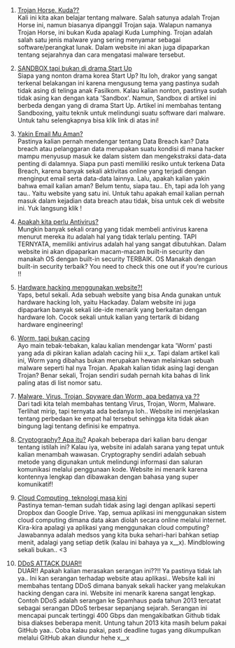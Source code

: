 1. [Trojan Horse. Kuda??](https://gudangssl.id/apa-itu-trojan-horse-dan-bahayanya/)<br>
Kali ini kita akan belajar tentang malware. Salah satunya adalah Trojan Horse ini, namun biasanya dipanggil Trojan saja. Walapun namanya Trojan Horse, ini bukan Kuda apalagi Kuda Lumphing. Trojan adalah salah satu jenis malware yang sering menyamar sebagai software/perangkat lunak. Dalam website ini akan juga dipaparkan tentang sejarahnya dan cara mengatasi malware tersebut. 

2. [SANDBOX tapi bukan di drama Start Up](https://techterms.com/definition/sandboxing)<br>
Siapa yang nonton drama korea Start Up? Itu loh, drakor yang sangat terkenal belakangan ini karena mengusung tema yang pastinya sudah tidak asing di telinga anak Fasilkom. Kalau kalian nonton, pastinya sudah tidak asing kan dengan kata 'Sandbox'. Namun, Sandbox di artikel ini berbeda dengan yang di drama Start Up. Artikel ini membahas tentang Sandboxing, yaitu teknik untuk melindungi suatu software dari malware. Untuk tahu selengkapnya bisa klik link di atas ini! 

3. [Yakin Email Mu Aman?](monitor.firefox.com)<br>
Pastinya kalian pernah mendengar tentang Data Breach kan? Data breach atau pelanggaran data merupakan suatu kondisi di mana hacker mampu menyusup masuk ke dalam sistem dan mengekstraksi data-data penting di dalamnya. Siapa pun pasti memiliki resiko untuk terkena Data Breach, karena banyak sekali aktivitas online yang terjadi dengan menginput email serta data-data lainnya. 
Lalu, apakah kalian yakin bahwa email kalian aman? Belum tentu, siapa tau..
Eh, tapi ada loh yang tau.. Yaitu website yang satu ini. Untuk tahu apakah email kalian pernah masuk dalam kejadian data breach atau tidak, bisa untuk cek di website ini. Yuk langsung klik !


4. [Apakah kita perlu Antivirus?](https://www.pcmag.com/opinions/do-you-really-need-to-buy-antivirus-or-vpn-anymore)<br>
Mungkin banyak sekali orang yang tidak membeli antivirus karena menurut mereka itu adalah hal yang tidak terlalu penting. TAPI TERNYATA, memiliki antivirus adalah hal yang sangat dibutuhkan. Dalam website ini akan dipaparkan macam-macam built-in security dan manakah OS dengan built-in security TERBAIK. OS Manakah dengan built-in security terbaik? You need to check this one out if you're curious !!

5. [Hardware hacking menggunakan website?!](https://hackaday.com/)<br>
Yaps, betul sekali. Ada sebuah website yang bisa Anda gunakan untuk hardware hacking loh, yaitu Hackaday. Dalam website ini juga dipaparkan banyak sekali ide-ide menarik yang berkaitan dengan hardware loh. Cocok sekali untuk kalian yang tertarik di bidang hardware engineering!

6. [Worm, tapi bukan cacing](https://blog.malwarebytes.com/threats/worm/)<br>
Ayo main tebak-tebakan, kalau kalian mendengar kata 'Worm' pasti yang ada di pikiran kalian adalah cacing hiii x_x. Tapi dalam artikel kali ini, Worm yang dibahas bukan merupakan hewan melainkan sebuah malware seperti hal nya Trojan. Apakah kalian tidak asing lagi dengan Trojan? Benar sekali, Trojan sendiri sudah pernah kita bahas di link paling atas di list nomor satu. 

7. [Malware, Virus, Trojan, Spyware dan Worm, apa bedanya ya ?? ](https://idcloudhost.com/mengenal-perbedaan-malware-virus-trojan-spyware-dan-worm/)<br>
Dari tadi kita telah membahas tentang Virus, Trojan, Worm, Malware. Terlihat mirip, tapi ternyata ada bedanya loh.. Website ini menjelaskan tentang perbedaan ke empat hal tersebut sehingga kita tidak akan bingung lagi tentang definisi ke empatnya. 

8. [Cryptography? Apa itu?](https://medium.com/@emilywilliams_43022/cryptography-101-symmetric-encryption-444aac6bb7a3)
Apakah beberapa dari kalian baru dengar tentang istilah ini? Kalau iya, website ini adalah sarana yang tepat untuk kalian menambah wawasan. Cryptography sendiri adalah sebuah metode yang digunakan untuk melindungi informasi dan saluran komunikasi melalui penggunaan kode. Website ini menarik karena kontennya lengkap dan dibawakan dengan bahasa yang super komunikatif! 

9. [Cloud Computing, teknologi masa kini](https://idcloudhost.com/mengenal-apa-itu-cloud-computing-defenisi-fungsi-dan-cara-kerja/)<br>
Pastinya teman-teman sudah tidak asing lagi dengan aplikasi seperti Dropbox dan Google Drive. Yap, semua aplikasi ini menggunakan sistem cloud computing dimana data akan diolah secara online melalui internet. Kira-kira apalagi ya aplikasi yang menggunakan cloud computing? Jawabannya adalah medsos yang kita buka sehari-hari bahkan setiap menit, adalagi yang setiap detik (kalau ini bahaya ya x__x). Mindblowing sekali bukan.. <3

10. [DDoS ATTACK DUAR!!](https://www.niagahoster.co.id/blog/ddos-adalah/)<br>
DUAR!! Apakah kalian merasakan serangan ini??!! Ya pastinya tidak lah ya.. Ini kan serangan terhadap website atau aplikasi.. Website kali ini membahas tentang DDoS dimana banyak sekali hacker yang melakukan hacking dengan cara ini. Website ini menarik karena sangat lengkap. Contoh DDoS adalah serangan ke Spamhaus pada tahun 2013 tercatat sebagai serangan DDoS terbesar sepanjang sejarah. Serangan ini mencapai puncak tertinggi 400 Gbps dan mengakibatkan Github tidak bisa diakses beberapa menit. 
Untung tahun 2013 kita masih belum pakai GitHub yaa.. Coba kalau pakai, pasti deadline tugas yang dikumpulkan melalui GitHub akan diundur hehe x__x



